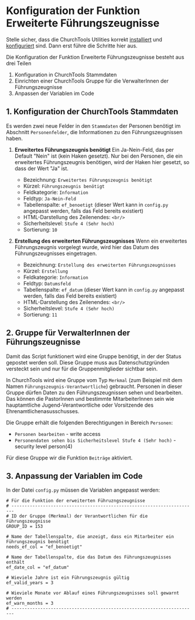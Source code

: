 # Konfiguration der Funktion Erweiterte Führungszeugnisse

Stelle sicher, dass die ChurchTools Utilities korrekt [installiert](../index.md#installation) und [konfiguriert](../index.md#konfiguration) sind. Dann erst führe die Schritte hier aus.

Die Konfiguration der Funktion Erweiterte Führungszeugnisse besteht aus drei Teilen

1. Konfiguration in ChurchTools Stammdaten
2. Einrichten einer ChurchTools Gruppe für die VerwalterInnen der Führungszeugnisse
3. Anpassen der Variablen im Code

## 1. Konfiguration der ChurchTools Stammdaten

Es werden zwei neue Felder in den `Stammdaten` der Personen benötigt im Abschnitt `Personenfelder`, die Informationen zu den Führungszeugnissen haben.

1. **Erweitertes Führungszeugnis benötigt**
Ein Ja-Nein-Feld, das per Default "Nein" ist (kein Haken gesetzt). Nur bei den Personen, die ein erweitertes Führungszeugnis benötigen, wird der Haken hier gesetzt, so dass der Wert "Ja" ist.
    * Bezeichnung: `Erweitertes Führungszeugnis benötigt`
    * Kürzel: `Führungszeugnis benötigt`
    * Feldkategorie: `Information`
    * Feldtyp: `Ja-Nein-Feld`
    * Tabellenspalte: `ef_benoetigt` (dieser Wert kann in `config.py` angepasst werden, falls das Feld bereits existiert)
    * HTML-Darstellung des Zeilenendes: `<br/>`
    * Sicherheitslevel: `Stufe 4 (Sehr hoch)`
    * Sortierung: `10`

2. **Erstellung des erweiterten Führungszeugnisses**
Wenn ein erweitertes Führungszeugnis vorgelegt wurde, wird hier das Datum des Führungszeugnisses eingetragen.
    * Bezeichnung: `Erstellung des erweiterten Führungszeugnisses`
    * Kürzel: `Erstellung`
    * Feldkategorie: `Information`
    * Feldtyp: `Datumsfeld`
    * Tabellenspalte: `ef_datum` (dieser Wert kann in `config.py` angepasst werden, falls das Feld bereits existiert)
    * HTML-Darstellung des Zeilenendes: `<br/>`
    * Sicherheitslevel: `Stufe 4 (Sehr hoch)`
    * Sortierung: `11`

## 2. Gruppe für VerwalterInnen der Führungszeugnisse

Damit das Script funktionert wird eine Gruppe benötigt, in der der Status gepostet werden soll. Diese Gruppe muss aus Datenschutzgründen versteckt sein und nur für die Gruppenmitglieder sichtbar sein.

In ChurchTools wird eine Gruppe vom Typ `Merkmal` (zum Beispiel mit dem Namen `Führungszeugnis-Verantwortliche`) gebraucht. Personen in dieser Gruppe dürfen Daten zu den Führungszeugnissen sehen und bearbeiten. Das können die PastorInnen und bestimmte MitarbeiterInnen sein wie hauptamtliche Jugend-Verantwortliche oder Vorsitzende des Ehrenamtlichenasusschusses.

Die Gruppe erhält die folgenden Berechtigungen in Bereich `Personen`:
* `Personen bearbeiten` - write access
* `Personendaten sehen bis Sicherheitslevel Stufe 4 (Sehr hoch)` - security level person(4)

Für diese Gruppe wir die Funktion `Beiträge` aktiviert.

## 3. Anpassung der Variablen im Code

In der Datei `config.py` müssen die Variablen angepasst werden:
```
# Für die Funktion der erweiterten Führuzngszeugnisse
# -----------------------------------------------------------------------
# ID der Gruppe (Merkmal) der Verantwortlichen für die Führungszeugnisse
GROUP_ID = 153

# Name der Tabellenspalte, die anzeigt, dass ein Mitarbeiter ein Führungszeugnis benötigt
needs_ef_col = "ef_benoetigt"

# Name der Tabellenspalte, die das Datum des Führungszeugnisses enthält
ef_date_col = "ef_datum"

# Wieviele Jahre ist ein Führungszeugnis gültig
ef_valid_years = 3

# Wieviele Monate vor Ablauf eines Führungszeugnisses soll gewarnt werden
ef_warn_months = 3
# -----------------------------------------------------------------------
```
